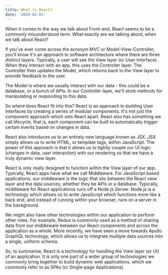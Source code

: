 ```yaml
---
title: What is React?
date: '2019-02-01'
---
```

When it comes to the way we talk about Front-end, React seems to be a commonly misunderstood term. What exactly are we talking about, when we talk about React? 

If you've ever come across the acronym MVC or Model-View-Controller, you'll know it's an approach to software architecture where there are three distinct layers. Typically, a user will see the View layer (or User Interface). When they interact with an app, this uses the Controller layer. The Controller then updates the Model, which returns back to the View layer to provide feedback to the user.

The Model is where we usually interact with our data - this could be a database, or a bunch of APIs. In our Controller layer, we'll store methods for manipulating or responding to this data. 

So where does React fit into this? React is an approach to building User Interfaces by creating a series of modular components. It's not just the component approach which sets React apart. React also has something we call lifecycle, that is, each component can be built to automatically trigger certain events based on changes in data.

React also introduces us to an entirely new language known as JSX. JSX simply allows us to write HTML, or template tags, within JavaScript. The power of this approach is that it allows us to tightly couple our UI logic (changes in data, user interaction) with our rendering so that we have a truly dynamic view layer. 

React is only really designed to function within the View layer of our app. Typically, React apps have what we call Middleware. For JavaScript based applications, our middleware is the logic that sits between the React view layer and the data sources, whether they be APIs or a database. Typically, middleware for React applications runs off a Node.js Server. Node.js is a technology which allows us to write JavaScript which functions more like a back end, and instead of running within your browser, runs on a server in the background.

We might also have other technologies within our application to perform other roles. For example, Redux is commonly used as a method of sharing data from our middleware between our React components and across the application as a whole. More recently, we have seen a move towards Apollo GraphQL technology, which allows us to integrate multiple data sources into a single, uniform schema.

So, to summarise, React is a technology for handling the View layer (or UI) of an application. It is only one part of a wider group of technologies we commonly bring together to build dynamic web applications, which we commonly refer to as SPAs (or Single-page Applications).
